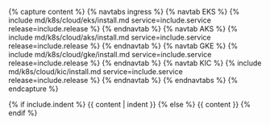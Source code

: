{% capture content  %}
{% navtabs ingress %}
{% navtab EKS %}
{% include md/k8s/cloud/eks/install.md service=include.service release=include.release %}
{% endnavtab %}
{% navtab AKS %}
{% include md/k8s/cloud/aks/install.md service=include.service release=include.release %}
{% endnavtab %}
{% navtab GKE %}
{% include md/k8s/cloud/gke/install.md service=include.service release=include.release %}
{% endnavtab %}
{% navtab KIC %}
{% include md/k8s/cloud/kic/install.md service=include.service release=include.release %}
{% endnavtab %}
{% endnavtabs %}
{% endcapture %}

{% if include.indent %}
{{ content | indent }}
{% else %}
{{ content }}
{% endif %}

